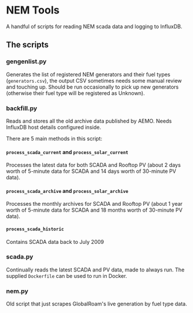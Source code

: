 # NEM Tools

A handful of scripts for reading NEM scada data and logging to InfluxDB.

## The scripts

### gengenlist.py

Generates the list of registered NEM generators and their fuel types (`generators.csv`), the output CSV sometimes needs some manual review and touching up. Should be run occasionally to pick up new generators (otherwise their fuel type will be registered as Unknown).

### backfill.py

Reads and stores all the old archive data published by AEMO. Needs InfluxDB host details configured inside.

There are 5 main methods in this script:

#### `process_scada_current` and `process_solar_current`

Processes the latest data for both SCADA and Rooftop PV (about 2 days worth of 5-minute data for SCADA and 14 days worth of 30-minute PV data).

#### `process_scada_archive` and `process_solar_archive`

Processes the monthly archives for SCADA and Rooftop PV (about 1 year worth of 5-minute data for SCADA and 18 months worth of 30-minute PV data).

#### `process_scada_historic`

Contains SCADA data back to July 2009

### scada.py

Continually reads the latest SCADA and PV data, made to always run. The supplied `Dockerfile` can be used to run in Docker.

### nem.py

Old script that just scrapes GlobalRoam's live generation by fuel type data.

